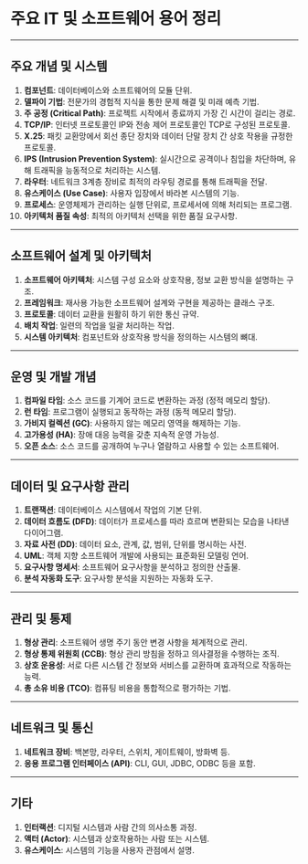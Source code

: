 # 주요 IT 및 소프트웨어 용어 정리

---

## 주요 개념 및 시스템

1. **컴포넌트**: 데이터베이스와 소프트웨어의 모듈 단위.
2. **델파이 기법**: 전문가의 경험적 지식을 통한 문제 해결 및 미래 예측 기법.
3. **주 공정 (Critical Path)**: 프로젝트 시작에서 종료까지 가장 긴 시간이 걸리는 경로.
4. **TCP/IP**: 인터넷 프로토콜인 IP와 전송 제어 프로토콜인 TCP로 구성된 프로토콜.
5. **X.25**: 패킷 교환망에서 회선 종단 장치와 데이터 단말 장치 간 상호 작용을 규정한 프로토콜.
6. **IPS (Intrusion Prevention System)**: 실시간으로 공격이나 침입을 차단하며, 유해 트래픽을 능동적으로 처리하는 시스템.
7. **라우터**: 네트워크 3계층 장비로 최적의 라우팅 경로를 통해 트래픽을 전달.
8. **유스케이스 (Use Case)**: 사용자 입장에서 바라본 시스템의 기능.
9. **프로세스**: 운영체제가 관리하는 실행 단위로, 프로세서에 의해 처리되는 프로그램.
10. **아키텍처 품질 속성**: 최적의 아키텍처 선택을 위한 품질 요구사항.

---

## 소프트웨어 설계 및 아키텍처

1. **소프트웨어 아키텍처**: 시스템 구성 요소와 상호작용, 정보 교환 방식을 설명하는 구조.
2. **프레임워크**: 재사용 가능한 소프트웨어 설계와 구현을 제공하는 클래스 구조.
3. **프로토콜**: 데이터 교환을 원활히 하기 위한 통신 규약.
4. **배치 작업**: 일련의 작업을 일괄 처리하는 작업.
5. **시스템 아키텍처**: 컴포넌트와 상호작용 방식을 정의하는 시스템의 뼈대.

---

## 운영 및 개발 개념

1. **컴파일 타임**: 소스 코드를 기계어 코드로 변환하는 과정 (정적 메모리 할당).
2. **런 타임**: 프로그램이 실행되고 동작하는 과정 (동적 메모리 할당).
3. **가비지 컬렉션 (GC)**: 사용하지 않는 메모리 영역을 해제하는 기능.
4. **고가용성 (HA)**: 장애 대응 능력을 갖춘 지속적 운영 가능성.
5. **오픈 소스**: 소스 코드를 공개하여 누구나 열람하고 사용할 수 있는 소프트웨어.

---

## 데이터 및 요구사항 관리

1. **트랜잭션**: 데이터베이스 시스템에서 작업의 기본 단위.
2. **데이터 흐름도 (DFD)**: 데이터가 프로세스를 따라 흐르며 변환되는 모습을 나타낸 다이어그램.
3. **자료 사전 (DD)**: 데이터 요소, 관계, 값, 범위, 단위를 명시하는 사전.
4. **UML**: 객체 지향 소프트웨어 개발에 사용되는 표준화된 모델링 언어.
5. **요구사항 명세서**: 소프트웨어 요구사항을 분석하고 정의한 산출물.
6. **분석 자동화 도구**: 요구사항 분석을 지원하는 자동화 도구.

---

## 관리 및 통제

1. **형상 관리**: 소프트웨어 생명 주기 동안 변경 사항을 체계적으로 관리.
2. **형상 통제 위원회 (CCB)**: 형상 관리 방침을 정하고 의사결정을 수행하는 조직.
3. **상호 운용성**: 서로 다른 시스템 간 정보와 서비스를 교환하며 효과적으로 작동하는 능력.
4. **총 소유 비용 (TCO)**: 컴퓨팅 비용을 통합적으로 평가하는 기법.

---

## 네트워크 및 통신

1. **네트워크 장비**: 백본망, 라우터, 스위치, 게이트웨이, 방화벽 등.
2. **응용 프로그램 인터페이스 (API)**: CLI, GUI, JDBC, ODBC 등을 포함.

---

## 기타

1. **인터랙션**: 디지털 시스템과 사람 간의 의사소통 과정.
2. **액터 (Actor)**: 시스템과 상호작용하는 사람 또는 시스템.
3. **유스케이스**: 시스템의 기능을 사용자 관점에서 설명.
